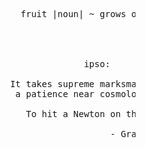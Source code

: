 <pre>










                                      fruit |noun| ~ grows on trees




                                                  ipso:

                                    It takes supreme marksmanship and 
                                     a patience near cosmological...

                                       To hit a Newton on the head.

                                                       - Granny Smith



































                                                                                                             .
</pre>